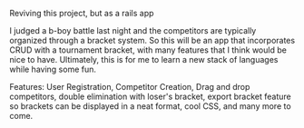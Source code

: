 
Reviving this project, but as a rails app

I judged a b-boy battle last night and the competitors are typically organized through a bracket system.  So this will be an app that incorporates CRUD with a tournament bracket, with many features that I think would be nice to have.  Ultimately, this is for me to learn a new stack of languages while having some fun.

Features: User Registration, Competitor Creation, Drag and drop competitors, double elimination with loser's bracket, export bracket feature so brackets can be displayed in a neat format, cool CSS, and many more to come.
